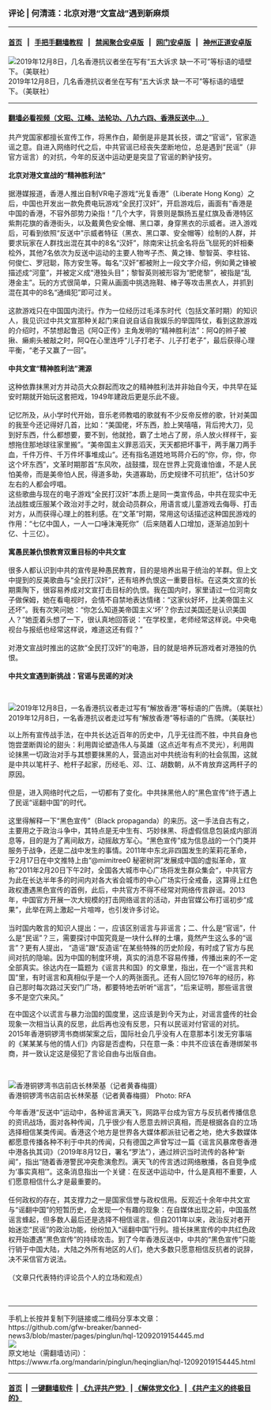 ### 评论 | 何清涟：北京对港“文宣战”遇到新麻烦
------------------------

#### [首页](https://github.com/gfw-breaker/banned-news3/blob/master/README.md) &nbsp;&nbsp;|&nbsp;&nbsp; [手把手翻墙教程](https://github.com/gfw-breaker/guides/wiki) &nbsp;&nbsp;|&nbsp;&nbsp; [禁闻聚合安卓版](https://github.com/gfw-breaker/bn-android) &nbsp;&nbsp;|&nbsp;&nbsp; [网门安卓版](https://github.com/oGate2/oGate) &nbsp;&nbsp;|&nbsp;&nbsp; [神州正道安卓版](https://github.com/SzzdOgate/update) 



<div id="headerimg">
 <img alt="2019年12月8日，几名香港抗议者坐在写有“五大诉求 缺一不可”等标语的墙壁下。（美联社）" src="https://www.rfa.org/mandarin/pinglun/heqinglian/hql-12092019154445.html/AP_19342442624915.jpg/@@images/0720a5b0-a37b-4f82-b8ca-b4cd3544c495.jpeg" title="2019年12月8日，几名香港抗议者坐在写有“五大诉求 缺一不可”等标语的墙壁下。（美联社）"/>
 <div id="headerimgcontents">
  <div id="headerimgcaption">
   <span>
    2019年12月8日，几名香港抗议者坐在写有“五大诉求 缺一不可”等标语的墙壁下。（美联社）
   </span>
   <!-- zoomattribute -->
  </div>
  <!-- headerimgcaption -->
 </div>
 <!-- headerimagecontents -->
</div>

<hr/>


#### [翻墙必看视频（文昭、江峰、法轮功、八九六四、香港反送中...）](https://github.com/gfw-breaker/banned-news3/blob/master/pages/link3.md)

<div id="storytext">
 <div>
  <div class="slot_header">
  </div>
 </div>
 <p>
  共产党国家都擅长宣传工作，将黑作白，颠倒是非是其长技，谓之“官谣”，官家造谣之意。自进入网络时代之后，中共官谣已经丧失垄断地位，总是遇到“民谣”（非官方谣言）的对抗，今年的反送中运动更是突显了官谣的黔驴技穷。
  <br/>
  <b>
   <br/>
   北京对港文宣战的“精神胜利法”
  </b>
  <br/>
  <br/>
  据港媒报道，香港人推出自制VR电子游戏“光复香港”（Liberate Hong Kong）之后，中国也开发出一款免费电玩游戏“全民打汉奸”，开启游戏后，画面有“香港是中国的香港，不容外部势力染指！”几个大字，背景则是飘扬五星红旗及香港特区紫荆花旗的香港街头，以及戴黄色安全帽、黑口罩，身穿黑衣的示威者。进入游戏后，可看到依照“反送中”示威者特征（黑衣、黑口罩、安全帽等）绘制的人群，并要求玩家在人群找出混在其中的8名“汉奸”，除南宋让抗金名将岳飞屈死的奸相秦桧外，其他7名依次为反送中运动的主要人物岑子杰、黄之锋、黎智英、李柱铭、何俊仁、罗冠聪，陈方安生等。每名“汉奸”都被附上一段文字介绍，例如黄之锋被描述成“河童”，并被定义成“港独头目”；黎智英则被形容为“肥佬黎”，被指是“乱港金主”。玩的方式很简单，只需从画面中挑选拖鞋、棒子等攻击黑衣人，并抓到混在其中的8名“通缉犯”即可过关。
  <br/>
  <br/>
  这款游戏只在中国国内流行。作为一位经历过毛泽东时代（包括文革时期）的知识人，我见识过中共文宣那种关起门来自说自话自我娱乐的举国阵仗，看到这款游戏的介绍时，不禁想起鲁迅《阿Q正传》主角发明的“精神胜利法”：阿Q的辫子被揪、癞痢头被敲之时，阿Q在心里连呼“儿子打老子、儿子打老子”，最后获得心理平衡，“老子又赢了一回”。
  <br/>
  <br/>
  <b>
   中共文宣“精神胜利法”溯源
  </b>
  <br/>
  <br/>
  这种依靠抹黑对方并动员大众群起而攻之的精神胜利法并非始自今天，中共早在延安时期就开始玩这套把戏，1949年建政后更是乐此不疲。
  <br/>
  <br/>
  记忆所及，从小学时代开始，音乐老师教唱的歌就有不少反帝反修的歌，针对美国的我至今还记得好几首，比如：“美国佬，坏东西，脸上笑嘻嘻，背后挎大刀，见到好东西，什么都想要，要不到，他就抢，霸了土地占了房，杀人放火样样干，妄想拖住那地球往家里搬”。“美帝国主义罪恶滔天，天天都把坏事干，两手屠刀两手血，千件万件、千万件坏事堆成山“。还有指名道姓地骂蒋介石的”你，你，你，你这个坏东西”，文革时期那首“东风吹，战鼓擂，现在世界上究竟谁怕谁，不是人民怕美帝，而是美帝怕人民，得道多助，失道寡助，历史规律不可抗拒”，估计50岁左右的人都会哼唱。
  <br/>
  这些歌曲与现在的电子游戏“全民打汉奸”本质上是同一类宣传品，中共在现实中无法战胜或压服某个政治对手之时，就会动员群众，用语言或儿童游戏去侮辱、打击对方，从而获得心理上的胜利感。在“文革”时期，常用这句话描述这种国民游戏的作用：“七亿中国人，一人一口唾沫淹死你”（后来随着人口增加，逐渐追加到十亿、十三亿）。
  <br/>
  <br/>
  <b>
   寓愚民兼仇恨教育双重目标的中共文宣
  </b>
  <br/>
  <br/>
  很多人都认识到中共的宣传是种愚民教育，目的是培养出易于统治的羊群。但上文中提到的反美歌曲与“全民打汉奸”，还有培养仇恨这一重要目标。在这类文宣的长期熏陶下，很容易养成对文宣打击目标的仇恨。我在国内时，家里请过一位河南女子做保姆，她在看电视时，会情不自禁地表达情绪：“这家伙好坏，比美帝国主义还坏”。我有次笑问她：“你怎么知道美帝国主义‘坏’？你去过美国还是认识美国人？”她歪着头想了一下，很认真地回答说：“在学校里，老师经常这样说。中央电视台与报纸也经常这样说，难道这还有假？”
  <br/>
  <br/>
  对港文宣战时推出的这款“全民打汉奸”的电游，目的就是培养玩游戏者对港独的仇恨。
  <br/>
  <br/>
  <b>
   中共文宣遇到新挑战：官谣与民谣的对决
  </b>
 </p>
 <p>
  <b>
  </b>
  <br/>
  <div class="image-inline captioned" style="width:1540px;">
   <div style="width:1540px;">
    <img alt="2019年12月8日，一名香港抗议者走过写有“解放香港”等标语的广告牌。（美联社）" src="https://www.rfa.org/mandarin/pinglun/heqinglian/hql-12092019154445.html/AP_19342439482036.jpg" title="2019年12月8日，一名香港抗议者走过写有“解放香港”等标语的广告牌。（美联社）"/>
   </div>
   <div class="image-caption">
    <span style="width:1540px;">
     2019年12月8日，一名香港抗议者走过写有“解放香港”等标语的广告牌。（美联社）
    </span>
    <span class="copyright">
    </span>
   </div>
  </div>
 </p>
 <p>
  以上所有宣传战手法，在中共长达近百年的历史中，几乎无往而不胜，中共自身也饱尝垄断舆论的甜头：利用舆论塑造伟人与英雄（这点近年有点不灵光），利用舆论抹黑一切政治对手与其想要抹黑的人，营造出对中共统治有利的社会氛围，这就是中共以笔杆子、枪杆子起家，历经毛、邓、江、胡数朝，从不肯放弃这两杆子的原因。
  <br/>
  <br/>
  但是，进入网络时代之后，一切都有了变化。中共抹黑他人的“黑色宣传”终于遇上了民谣“谣翻中国”的时代。
  <br/>
  <br/>
  这里得解释一下“黑色宣传”（Black propaganda）的来历。这一手法自古有之，主要用之于政治斗争中，其特点是无中生有、巧妙抹黑、将虚假信息包装成内部消息等，目的是为了离间敌方，动摇敌方军心。“黑色宣传”成为信息战的一个门类并服务于战争，还是二战中发生的事情。2011年中东北非四国发生的茉莉花革命，于2月17日在中文推特上由“@mimitree0 秘密树洞”发展成中国的虚拟革命，宣称“2011年2月20日下午2时，全国各大城市中心广场将发生群众集会“，中共官方为此在长达半年多的时间内对各大省会城市的中心广场实行全戒备，这算得上红色政权遭遇黑色宣传的首例，此后，中共官方不得不经常对网络传言辟谣。2013年，中国官方开展一次大规模的打击网络谣言的活动，并由官媒公布打谣初步“成果”，此举在网上激起一片喧哗，也引发许多讨论。
  <br/>
  <br/>
  当时国内敢言的知识人提出：一，应该区别谣言与非谣言；二、什么是“官谣”，什么是“民谣”？三，需要探讨中国究竟是一块什么样的土壤，竟然产生这么多的“谣言”？更有人提出， “造谣”跟“反造谣”在某些特殊的历史阶段，有时成了官方与民间对抗的隐喻。因为中国的制度环境，真实的消息不容易传播，传播出来的不一定全部真实。徐达内在一篇题为《谣言共和国》的文章里，指出，在一个“谣言共和国”里，有时谣言和真相似乎是一个人的两张面孔。还有人回忆1976年的经历，称自己那时每次路过天安门广场，都要特地去听听“谣言”，“后来证明，那些谣言很多不是空穴来风。”
 </p>
 <p>
  在中国这个以谎言与暴力治国的国度里，这应该是到今天为止，对谣言盛传的社会现象一次相当认真的反思，此后再也没有反思，只有以民谣对付官谣的对抗。2015年香港铜锣湾书商绑架案之后，国际社会几乎没有人在意那本引发无穷事端的《某某某与他的情人们》内容是否虚构，只在意一条：中共不应该在香港绑架书商，并一致认定这是侵犯了言论自由与出版自由。
 </p>
 <p>
  <br/>
  <div class="image-inline captioned" style="width:622px;">
   <div style="width:622px;">
    <img alt="香港铜锣湾书店前店长林荣基（记者黄春梅摄）" src="https://www.rfa.org/mandarin/yataibaodao/gangtai/hx1-11252019144210.html/yt1123z.jpg" title="香港铜锣湾书店前店长林荣基（记者黄春梅摄）"/>
   </div>
   <div class="image-caption">
    <span style="width:622px;">
     香港铜锣湾书店前店长林荣基（记者黄春梅摄）
    </span>
    <span class="copyright">
     Photo: RFA
    </span>
   </div>
  </div>
 </p>
 <p>
  今年香港“反送中”运动中，各种谣言满天飞，网路平台成为官方与反抗者传播信息的资讯战场，面对各种传闻，几乎很少有人愿意去辨识真相，而是根据各自的立场选择相信某类传闻。香港这个地方是世界各大媒体都派驻记者之地，绝大多数媒体都愿意传播各种不利于中共的传闻，只有德国之声曾写过一篇《谣言风暴席卷香港 中港各执其词》（2019年8月12日，署名“罗法”），通过辨识当时流传的各种“新闻”，指出“随着香港警民冲突愈演愈烈。满天飞的传言透过网络散播，各自竞争成为‘事实真相’”。这条消息指出一个关键：在反送中运动中，什么是真相不重要，人们愿意相信什么才是最重要的。
  <br/>
  <br/>
  任何政权的存在，其支撑力之一是国家信誉与政权信用。反观近十余年中共文宣与“谣翻中国”的短暂历史，会发现一个有趣的现象：在自媒体出现之前，中国虽然谣言蜂起，但多数人最后还是选择不相信谣言。但自2011年以来，政治反对者开始迷恋“民谣”的政治功能，纷纷加入“谣翻中国”行列。擅长抹黑宣传的中共红色政权开始遭遇“黑色宣传”的持续攻击。到了今年香港反送中，中共的“黑色宣传”只能行销于中国大陆，大陆之外所有地区的人们，绝大多数只愿意相信反抗者的说辞，决不采信官方说法。
  <br/>
  <br/>
  （文章只代表特约评论员个人的立场和观点）
  <br/>
  <br/>
  <br/>
 </p>
</div>

<hr/>
手机上长按并复制下列链接或二维码分享本文章：<br/>
https://github.com/gfw-breaker/banned-news3/blob/master/pages/pinglun/hql-12092019154445.md <br/>
<a href='https://github.com/gfw-breaker/banned-news3/blob/master/pages/pinglun/hql-12092019154445.md'><img src='https://github.com/gfw-breaker/banned-news3/blob/master/pages/pinglun/hql-12092019154445.md.png'/></a> <br/>
原文地址（需翻墙访问）：https://www.rfa.org/mandarin/pinglun/heqinglian/hql-12092019154445.html


------------------------
#### [首页](https://github.com/gfw-breaker/banned-news3/blob/master/README.md) &nbsp;|&nbsp; [一键翻墙软件](https://github.com/gfw-breaker/nogfw/blob/master/README.md) &nbsp;| [《九评共产党》](https://github.com/gfw-breaker/9ping.md/blob/master/README.md#九评之一评共产党是什么) | [《解体党文化》](https://github.com/gfw-breaker/jtdwh.md/blob/master/README.md) | [《共产主义的终极目的》](https://github.com/gfw-breaker/gczydzjmd.md/blob/master/README.md)


<img src='http://gfw-breaker.win/banned-news3/pages/pinglun/hql-12092019154445.md' width='0px' height='0px'/>